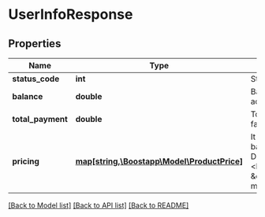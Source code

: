 # UserInfoResponse

## Properties
Name | Type | Description | Notes
------------ | ------------- | ------------- | -------------
**status_code** | **int** | Status code | [optional] 
**balance** | **double** | Balance status of dealer account | [optional] 
**total_payment** | **double** | Total payment you&#39;ve made so far | [optional] 
**pricing** | [**map[string,\Boostapp\Model\ProductPrice]**](ProductPrice.md) | It returns pricing on a country basis. The format is Dictionary&lt;string,ProductPrice&gt;.&lt;br&gt;For example: \&quot;us\&quot;:[{ProductPrice model...}] | [optional] 

[[Back to Model list]](../README.md#documentation-for-models) [[Back to API list]](../README.md#documentation-for-api-endpoints) [[Back to README]](../README.md)


